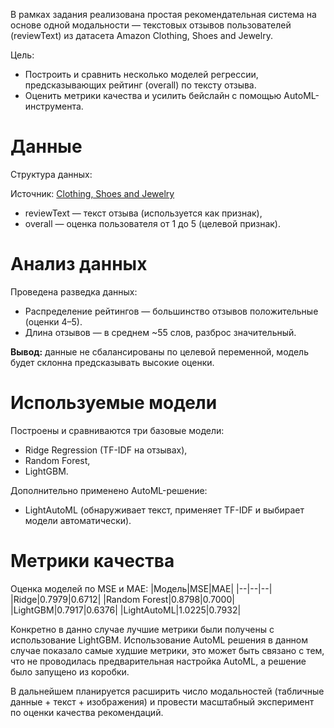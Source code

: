 В рамках задания реализована простая рекомендательная система на основе одной модальности — текстовых отзывов пользователей (reviewText) из датасета Amazon Clothing, Shoes and Jewelry.

Цель:
- Построить и сравнить несколько моделей регрессии, предсказывающих рейтинг (overall) по тексту отзыва.
- Оценить метрики качества и усилить бейслайн с помощью AutoML-инструмента.

# Данные

Структура данных:

Источник: [Clothing, Shoes and Jewelry](https://cseweb.ucsd.edu/~jmcauley/datasets/amazon/links.html)

- reviewText — текст отзыва (используется как признак),
- overall — оценка пользователя от 1 до 5 (целевой признак).

# Анализ данных

Проведена разведка данных:

- Распределение рейтингов — большинство отзывов положительные (оценки 4–5).
- Длина отзывов — в среднем ~55 слов, разброс значительный.

**Вывод:** данные не сбалансированы по целевой переменной, модель будет склонна предсказывать высокие оценки.

# Используемые модели

Построены и сравниваются три базовые модели:

- Ridge Regression (TF-IDF на отзывах),
- Random Forest,
- LightGBM.

Дополнительно применено AutoML-решение:

- LightAutoML (обнаруживает текст, применяет TF-IDF и выбирает модели автоматически).

# Метрики качества

Оценка моделей по MSE и MAE:
|Модель|MSE|MAE|
|--|--|--|
|Ridge|0.7979|0.6712|
|Random Forest|0.8798|0.7000|
|LightGBM|0.7917|0.6376|
|LightAutoML|1.0225|0.7932|

Конкретно в данно случае лучшие метрики были получены с использование LightGBM. Использование AutoML решения в данном случае показало самые худшие метрики, это может быть связано с тем, что не проводилась предварительная настройка AutoML, а решение было запущено из коробки.

В дальнейшем планируется расширить число модальностей (табличные данные + текст + изображения) и провести масштабный эксперимент по оценки качества рекомендаций.